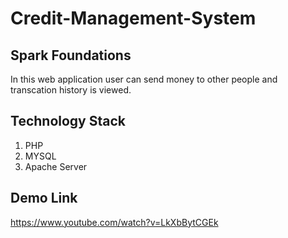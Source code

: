 # Credit-Management-System
## Spark Foundations 
In this web application user can send money to other people and transcation history is viewed. 

## Technology Stack
1. PHP
2. MYSQL
3. Apache Server

## Demo Link
https://www.youtube.com/watch?v=LkXbBytCGEk
